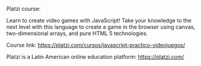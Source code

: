 Platzi course:

Learn to create video games with JavaScript! Take your knowledge to the next level with this language to create a game in the browser using canvas, two-dimensional arrays, and pure HTML 5 technologies.

Course link: https://platzi.com/cursos/javascript-practico-videojuegos/

Platzi is a Latin American online education platform: https://platzi.com/

